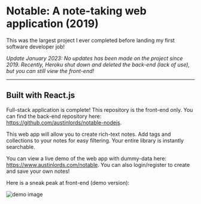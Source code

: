 # Notable: A note-taking web application (2019)

This was the largest project I ever completed before landing my first software developer job! 

*Update January 2023: No updates has been made on the project since 2019. Recently, Heroku shut down and deleted the back-end (lack of use), but you can still view the front-end!*

---

## Built with React.js

Full-stack application is complete! This repository is the front-end only. You can find the back-end repository here: https://github.com/austinlords/notable-nodejs. 

This web app will allow you to create rich-text notes. Add tags and collections to your notes for easy filtering. Your entire library is instantly searchable. 

You can view a live demo of the web app with dummy-data here: https://www.austinlords.com/notable. You can also login/register to create and save your own notes!

Here is a sneak peak at front-end (demo version):

![demo image](https://i.ibb.co/RbXvZk5/demo-mode.png)
